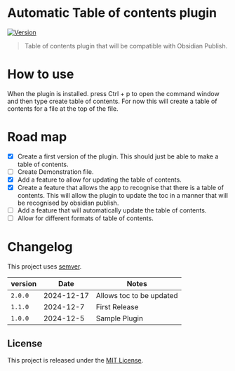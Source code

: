 # Automatic Table of contents plugin

[![Version](https://img.shields.io/github/v/release/BrMacCath/Table-of-Contents?include_prereleases&label=latest&logo=github&labelColor=green)](https://github.com/BrMacCath/Table-of-Contents/releases) <!-- [![Downloads](https://img.shields.io/badge/dynamic/json?logo=obsidian&color=%23483699&label=downloads&query=%24%5B%22Table-of-Contents%22%5D.downloads&url=https%3A%2F%2Fraw.githubusercontent.com%2Fobsidianmd%2Fobsidian-releases%2Fmaster%2Fcommunity-plugin-stats.json)](https://obsidian.md/plugins?search=Table%20of%20Contents) -->

> Table of contents plugin that will be compatible with Obsidian Publish.

# How to use

When the plugin is installed. press Ctrl + p to open the command window and then type create table of contents. For now this will create a table of contents for a file at the top of the file.

# Road map

-   [x] Create a first version of the plugin. This should just be able to make a table of contents.
-   [ ] Create Demonstration file.
-   [x] Add a feature to allow for updating the table of contents.
-   [x] Create a feature that allows the app to recognise that there is a table of contents. This will allow the plugin to update the toc in a manner that will be recognised by obsidian publish.
-   [ ] Add a feature that will automatically update the table of contents.
-   [ ] Allow for different formats of table of contents.

# Changelog

This project uses [semver](http://semver.org/).

| version | Date       | Notes                    |
| ------- | ---------- | ------------------------ |
| `2.0.0` | 2024-12-17 | Allows toc to be updated |
| `1.1.0` | 2024-12-7  | First Release            |
| `1.0.0` | 2024-12-5  | Sample Plugin            |

## License

This project is released under the [MIT License](LICENSE).

